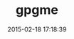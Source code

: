 ---
layout: post
title:  "gpgme"
repo:   "ueno/ruby-gpgme"
date:   2015-02-18 17:18:39
gemurl: http://github.com/ueno/ruby-gpgme
---